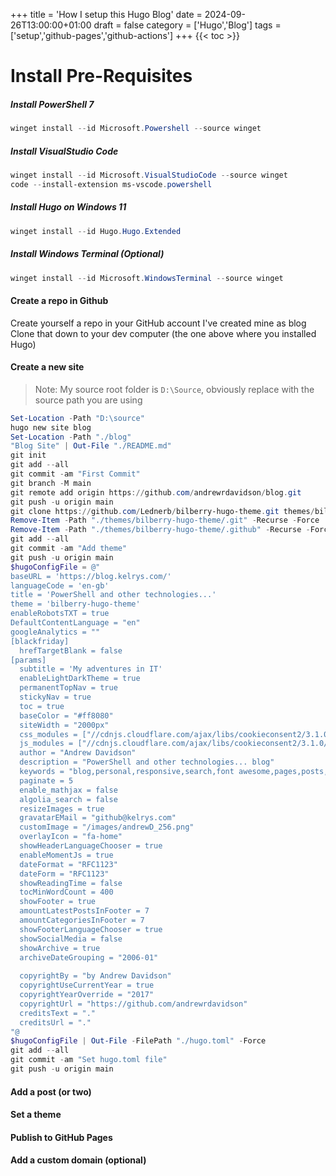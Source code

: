 +++
title = 'How I setup this Hugo Blog'
date = 2024-09-26T13:00:00+01:00
draft = false
category = ['Hugo','Blog']
tags = ['setup','github-pages','github-actions']
+++
{{< toc >}}
# Install Pre-Requisites

##### Install PowerShell 7

```powershell
winget install --id Microsoft.Powershell --source winget
```

##### Install VisualStudio Code

```powershell
winget install --id Microsoft.VisualStudioCode --source winget
code --install-extension ms-vscode.powershell
```

##### Install Hugo on Windows 11

```powershell
winget install --id Hugo.Hugo.Extended
```

##### Install Windows Terminal (Optional)

```powershell
winget install --id Microsoft.WindowsTerminal --source winget
```

#### Create a repo in Github

Create yourself a repo in your GitHub account
I've created mine as blog
Clone that down to your dev computer (the one above where you installed Hugo)

#### Create a new site

> Note: My source root folder is `D:\Source`, obviously replace with the source path you are using

```powershell
Set-Location -Path "D:\source"
hugo new site blog
Set-Location -Path "./blog"
"Blog Site" | Out-File "./README.md"
git init
git add --all
git commit -am "First Commit"
git branch -M main
git remote add origin https://github.com/andrewrdavidson/blog.git
git push -u origin main
git clone https://github.com/Lednerb/bilberry-hugo-theme.git themes/bilberry-hugo-theme
Remove-Item -Path "./themes/bilberry-hugo-theme/.git" -Recurse -Force
Remove-Item -Path "./themes/bilberry-hugo-theme/.github" -Recurse -Force
git add --all
git commit -am "Add theme"
git push -u origin main
$hugoConfigFile = @"
baseURL = 'https://blog.kelrys.com/'
languageCode = 'en-gb'
title = 'PowerShell and other technologies...'
theme = 'bilberry-hugo-theme'
enableRobotsTXT = true
DefaultContentLanguage = "en"
googleAnalytics = ""
[blackfriday]
  hrefTargetBlank = false
[params]
  subtitle = 'My adventures in IT'
  enableLightDarkTheme = true
  permanentTopNav = true
  stickyNav = true
  toc = true
  baseColor = "#ff8080"
  siteWidth = "2000px"
  css_modules = ["//cdnjs.cloudflare.com/ajax/libs/cookieconsent2/3.1.0/cookieconsent.min.css"]
  js_modules = ["//cdnjs.cloudflare.com/ajax/libs/cookieconsent2/3.1.0/cookieconsent.min.js","init-cookieconsent.js"]
  author = "Andrew Davidson"
  description = "PowerShell and other technologies... blog"
  keywords = "blog,personal,responsive,search,font awesome,pages,posts,multilingual,highlight.js,syntax highlighting,premium,shortcuts"
  paginate = 5
  enable_mathjax = false
  algolia_search = false
  resizeImages = true
  gravatarEMail = "github@kelrys.com"
  customImage = "/images/andrewD_256.png"
  overlayIcon = "fa-home"
  showHeaderLanguageChooser = true
  enableMomentJs = true
  dateFormat = "RFC1123"
  dateForm = "RFC1123"
  showReadingTime = false
  tocMinWordCount = 400
  showFooter = true
  amountLatestPostsInFooter = 7
  amountCategoriesInFooter = 7
  showFooterLanguageChooser = true
  showSocialMedia = false
  showArchive = true
  archiveDateGrouping = "2006-01"
  
  copyrightBy = "by Andrew Davidson"
  copyrightUseCurrentYear = true
  copyrightYearOverride = "2017"
  copyrightUrl = "https://github.com/andrewrdavidson"
  creditsText = "."
  creditsUrl = "."
"@
$hugoConfigFile | Out-File -FilePath "./hugo.toml" -Force
git add --all
git commit -am "Set hugo.toml file"
git push -u origin main

```

#### Add a post (or two)

#### Set a theme

#### Publish to GitHub Pages

#### Add a custom domain (optional)
